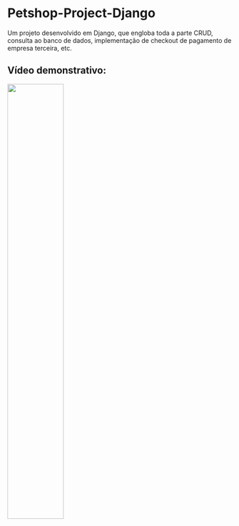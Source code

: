 # Petshop-Project-Django
Um projeto desenvolvido em Django, que engloba toda a parte CRUD, consulta ao banco de dados, implementação de checkout de pagamento de empresa terceira, etc.
## Vídeo demonstrativo: 

[<img src="https://github.com/MarceloAvanzii/Petshop-Project-Django/blob/main/mainpage/static/css/media/home.png" width="50%">](https://youtu.be/5zfWnsJl7v0 "Django Petshop Project")
